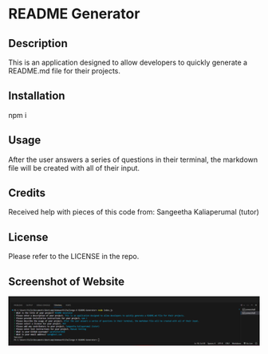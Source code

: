 # README Generator

## Description

This is an application designed to allow developers to quickly generate a README.md file for their projects.

## Installation

npm i

## Usage

After the user answers a series of questions in their terminal, the markdown file will be created with all of their input.

## Credits

Received help with pieces of this code from: 
Sangeetha Kaliaperumal (tutor)

## License

Please refer to the LICENSE in the repo.

## Screenshot of Website

![Alt text](./Assets/images/Screenshot%202024-01-20%20112447.png)